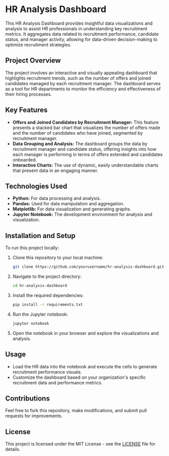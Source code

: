 
# HR Analysis Dashboard

This HR Analysis Dashboard provides insightful data visualizations and analysis to assist HR professionals in understanding key recruitment metrics. It aggregates data related to recruitment performance, candidate status, and manager activity, allowing for data-driven decision-making to optimize recruitment strategies.

## Project Overview

The project involves an interactive and visually appealing dashboard that highlights recruitment trends, such as the number of offers and joined candidates managed by each recruitment manager. The dashboard serves as a tool for HR departments to monitor the efficiency and effectiveness of their hiring processes.

## Key Features

- **Offers and Joined Candidates by Recruitment Manager:** This feature presents a stacked bar chart that visualizes the number of offers made and the number of candidates who have joined, segmented by recruitment manager.
- **Data Grouping and Analysis:** The dashboard groups the data by recruitment manager and candidate status, offering insights into how each manager is performing in terms of offers extended and candidates onboarded.
- **Interactive Charts:** The use of dynamic, easily understandable charts that present data in an engaging manner.

## Technologies Used

- **Python:** For data processing and analysis.
- **Pandas:** Used for data manipulation and aggregation.
- **Matplotlib:** For data visualization and generating graphs.
- **Jupyter Notebook:** The development environment for analysis and visualization.

## Installation and Setup

To run this project locally:

1. Clone this repository to your local machine:
   ```bash
   git clone https://github.com/yourusername/hr-analysis-dashboard.git
   ```

2. Navigate to the project directory:
   ```bash
   cd hr-analysis-dashboard
   ```

3. Install the required dependencies:
   ```bash
   pip install -r requirements.txt
   ```

4. Run the Jupyter notebook:
   ```bash
   jupyter notebook
   ```

5. Open the notebook in your browser and explore the visualizations and analysis.

## Usage

- Load the HR data into the notebook and execute the cells to generate recruitment performance visuals.
- Customize the dashboard based on your organization's specific recruitment data and performance metrics.

## Contributions

Feel free to fork this repository, make modifications, and submit pull requests for improvements.

## License

This project is licensed under the MIT License - see the [LICENSE](LICENSE) file for details.
